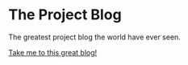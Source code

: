 # The Project Blog
The greatest project blog the world have ever seen.

[Take me to this great blog!](http://www.thomsmed.com/2017/postblogg/)